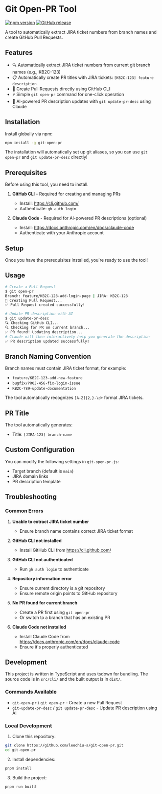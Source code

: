 # Git Open-PR Tool

[![npm version](https://badge.fury.io/js/git-open-pr.svg)](https://badge.fury.io/js/git-open-pr)
[![GitHub release](https://img.shields.io/github/release/leochiu-a/git-open-pr.svg)](https://github.com/leochiu-a/git-open-pr/releases)

A tool to automatically extract JIRA ticket numbers from branch names and create GitHub Pull Requests.

## Features

- 🔍 Automatically extract JIRA ticket numbers from current git branch names (e.g., KB2C-123)
- 📋 Automatically create PR titles with JIRA tickets: `[KB2C-123] feature description`
- 🚀 Create Pull Requests directly using GitHub CLI
- ⚡ Simple `git open-pr` command for one-click operation
- 🤖 AI-powered PR description updates with `git update-pr-desc` using Claude

## Installation

Install globally via npm:

```bash
npm install -g git-open-pr
```

The installation will automatically set up git aliases, so you can use `git open-pr` and `git update-pr-desc` directly!

## Prerequisites

Before using this tool, you need to install:

1. **GitHub CLI** - Required for creating and managing PRs
   - Install: https://cli.github.com/
   - Authenticate: `gh auth login`

2. **Claude Code** - Required for AI-powered PR descriptions (optional)
   - Install: https://docs.anthropic.com/en/docs/claude-code
   - Authenticate with your Anthropic account

## Setup

Once you have the prerequisites installed, you're ready to use the tool!

## Usage

```bash
# Create a Pull Request
$ git open-pr
Branch: feature/KB2C-123-add-login-page | JIRA: KB2C-123
🚀 Creating Pull Request...
✅ Pull Request created successfully!

# Update PR description with AI
$ git update-pr-desc
🔍 Checking GitHub CLI...
🔍 Checking for PR on current branch...
✅ PR found! Updating description...
# Claude will then interactively help you generate the description
✅ PR description updated successfully!
```

## Branch Naming Convention

Branch names must contain JIRA ticket format, for example:
- `feature/KB2C-123-add-new-feature`
- `bugfix/PROJ-456-fix-login-issue`
- `KB2C-789-update-documentation`

The tool automatically recognizes `[A-Z]{2,}-\d+` format JIRA tickets.

## PR Title

The tool automatically generates:
- Title: `[JIRA-123] branch-name`

## Custom Configuration

You can modify the following settings in `git-open-pr.js`:
- Target branch (default is `main`)
- JIRA domain links
- PR description template

## Troubleshooting

### Common Errors

1. **Unable to extract JIRA ticket number**
   - Ensure branch name contains correct JIRA ticket format

2. **GitHub CLI not installed**
   - Install GitHub CLI from https://cli.github.com/

3. **GitHub CLI not authenticated**
   - Run `gh auth login` to authenticate

4. **Repository information error**
   - Ensure current directory is a git repository
   - Ensure remote origin points to GitHub repository

5. **No PR found for current branch**
   - Create a PR first using `git open-pr`
   - Or switch to a branch that has an existing PR

6. **Claude Code not installed**
   - Install Claude Code from https://docs.anthropic.com/en/docs/claude-code
   - Ensure it's properly authenticated

## Development

This project is written in TypeScript and uses tsdown for bundling. The source code is in `src/cli/` and the built output is in `dist/`.

### Commands Available

- `git-open-pr` / `git open-pr` - Create a new Pull Request
- `git-update-pr-desc` / `git update-pr-desc` - Update PR description using AI

### Local Development

1. Clone this repository:
```bash
git clone https://github.com/leochiu-a/git-open-pr.git
cd git-open-pr
```

2. Install dependencies:
```bash
pnpm install
```

3. Build the project:
```bash
pnpm run build
```
